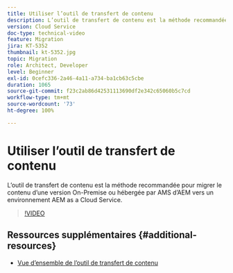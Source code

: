 ```yaml
---
title: Utiliser l’outil de transfert de contenu
description: L’outil de transfert de contenu est la méthode recommandée pour migrer le contenu d’une version On-Premise ou hébergée par AMS d’AEM vers un environnement AEM as a Cloud Service.
version: Cloud Service
doc-type: technical-video
feature: Migration
jira: KT-5352
thumbnail: kt-5352.jpg
topic: Migration
role: Architect, Developer
level: Beginner
exl-id: 0cefc336-2a46-4a11-a734-ba1cb63c5cbe
duration: 1065
source-git-commit: f23c2ab86d42531113690df2e342c65060b5c7cd
workflow-type: tm+mt
source-wordcount: '73'
ht-degree: 100%

---
```


# Utiliser l’outil de transfert de contenu

L’outil de transfert de contenu est la méthode recommandée pour migrer le contenu d’une version On-Premise ou hébergée par AMS d’AEM vers un environnement AEM as a Cloud Service.

>[!VIDEO](https://video.tv.adobe.com/v/35460?quality=12&learn=on)

## Ressources supplémentaires {#additional-resources}

* [Vue d’ensemble de l’outil de transfert de contenu](https://experienceleague.adobe.com/docs/experience-manager-cloud-service/moving/cloud-migration/content-transfer-tool/overview-content-transfer-tool.html?lang=fr)
